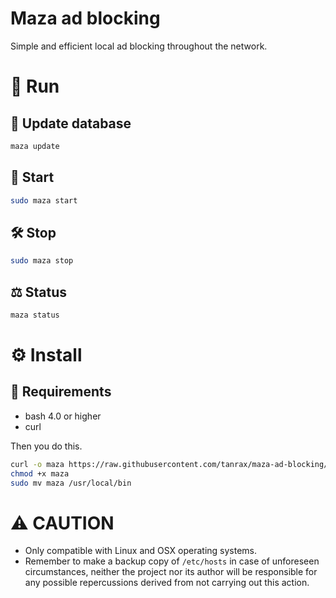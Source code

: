 # Maza ad blocking 

Simple and efficient local ad blocking throughout the network.

# 🏃‍ Run

## 📡 Update database 

``` bash
maza update 
```

## 🔨 Start

``` bash
sudo maza start 
```

## 🛠 Stop

``` bash
sudo maza stop 
```

## ⚖️ Status

``` bash
maza status 
```

# ⚙️ Install 

## 👀 Requirements 

- bash 4.0 or higher
- curl

Then you do this.

``` bash
curl -o maza https://raw.githubusercontent.com/tanrax/maza-ad-blocking/master/maza
chmod +x maza
sudo mv maza /usr/local/bin
```

# ⚠️ CAUTION

- Only compatible with Linux and OSX operating systems.
- Remember to make a backup copy of `/etc/hosts` in case of unforeseen circumstances, neither the project nor its author will be responsible for any possible repercussions derived from not carrying out this action.
